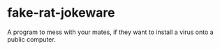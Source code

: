 # fake-rat-jokeware
 A program to mess with your mates, if they want to install a virus onto a public computer.
